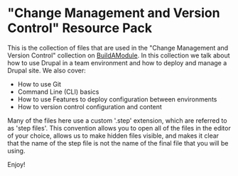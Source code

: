 "Change Management and Version Control" Resource Pack
===================================================

This is the collection of files that are used in the "Change Management and Version Control" collection on [BuildAModule](http://buildamodule.com). In this collection we talk about how to use Drupal in a team environment and how to deploy and manage a Drupal site. We also cover:

* How to use Git
* Command Line (CLI) basics
* How to use Features to deploy configuration between environments
* How to version control configuration and content

Many of the files here use a custom '.step' extension, which are referred to as 'step files'. This convention allows you to open all of the files in the editor of your choice, allows us to make hidden files visible, and makes it clear that the name of the step file is not the name of the final file that you will be using.

Enjoy!